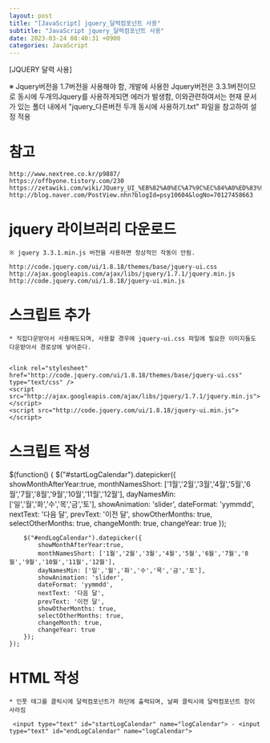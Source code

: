 ```yaml
---
layout: post
title: "[JavaScript] jquery_달력컴포넌트 사용"
subtitle: "JavaScript jquery_달력컴포넌트 사용"
date: 2023-03-24 08:40:31 +0900
categories: JavaScript
---
```

[JQUERY 달력 사용]

※ Jquery버전을 1.7버전을 사용해야 함, 개발에 사용한 Jquery버전은 3.3.1버전이므로 
	동시에 두개의Jquery를 사용하게되면 에러가 발생함,
	이와관련하여서는 현재 문서가 있는 폴더 내에서 "jquery_다른버전 두개 동시에 사용하기.txt" 파일을 참고하여 설정 적용


# 참고 
	http://www.nextree.co.kr/p9887/
	https://offbyone.tistory.com/230
	https://zetawiki.com/wiki/JQuery_UI_%EB%82%A0%EC%A7%9C%EC%84%A0%ED%83%9D%EA%B8%B0_datepicker
	http://blog.naver.com/PostView.nhn?blogId=psy10604&logNo=70127458663




# jquery 라이브러리 다운로드
	※ jquery 3.3.1.min.js 버전을 사용하면 정상적인 작동이 안됨.

	http://code.jquery.com/ui/1.8.18/themes/base/jquery-ui.css
	http://ajax.googleapis.com/ajax/libs/jquery/1.7.1/jquery.min.js
	http://code.jquery.com/ui/1.8.18/jquery-ui.min.js



# 스크립트 추가
    * 직접다운받아서 사용해도되며, 사용할 경우에 jquery-ui.css 파일에 필요한 이미지들도 다운받아서 경로상에 넣어준다.

	
	<link rel="stylesheet" href="http://code.jquery.com/ui/1.8.18/themes/base/jquery-ui.css" type="text/css" />
    <script src="http://ajax.googleapis.com/ajax/libs/jquery/1.7.1/jquery.min.js"></script>
    <script src="http://code.jquery.com/ui/1.8.18/jquery-ui.min.js"></script>



# 스크립트 작성

	
$(function() {
        $("#startLogCalendar").datepicker({
            showMonthAfterYear:true,
            monthNamesShort: ['1월','2월','3월','4월','5월','6월','7월','8월','9월','10월','11월','12월'],
            dayNamesMin: ['일','월','화','수','목','금','토'],
            showAnimation: 'slider',
            dateFormat: 'yymmdd',
            nextText: '다음 달',
            prevText: '이전 달',
            showOtherMonths: true,
            selectOtherMonths: true,
            changeMonth: true,
            changeYear: true
        });

        $("#endLogCalendar").datepicker({
            showMonthAfterYear:true,
            monthNamesShort: ['1월','2월','3월','4월','5월','6월','7월','8월','9월','10월','11월','12월'],
            dayNamesMin: ['일','월','화','수','목','금','토'],
            showAnimation: 'slider',
            dateFormat: 'yymmdd',
            nextText: '다음 달',
            prevText: '이전 달',
            showOtherMonths: true,
            selectOtherMonths: true,
            changeMonth: true,
            changeYear: true
        });
    });


# HTML 작성
	* 인풋 태그를 클릭시에 달력컴포넌트가 하단에 출력되며, 날짜 클릭시에 달력컴포넌트 창이 사라짐

	 <input type="text" id="startLogCalendar" name="logCalendar"> - <input type="text" id="endLogCalendar" name="logCalendar">







                                                                                                                                                                                                                                                                                                                                                                                                                                                                                                                                                                                                                                                                                                                                                                                                                                                                                                                                                                                                                                                                                                                                                                                                                                                                                                                                                                                                                                                                                                                                                                                                                                                                                                                                                                                                                                                                                                                                                                                                                                                                                                                                                                                                                                                                                                                                                                                            
